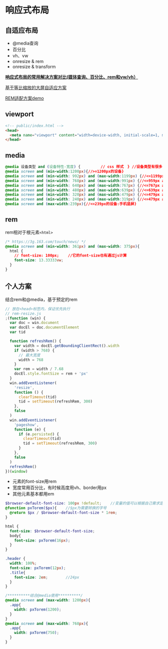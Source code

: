 # 响应式布局

## 自适应布局

- @media查询
- 百分比
- vh、vw
- onresize & rem
- onresize & transform

**[响应式布局的常用解决方案对比(媒体查询、百分比、rem和vw/vh）](https://github.com/forthealllight/blog/issues/13)**

[基于等比缩放的大屏自适应方案](https://juejin.cn/post/6966103143402700837)

[REM适配方案demo](https://juejin.cn/post/6994716514980986910)

## viewport

```html
<!-- public/index.html -->
<head>
  <meta name="viewport" content="width=device-width, initial-scale=1, maximum-scale=1, user-scalable=no">
</head>
```

## media

```css
@media 设备类型 and (设备特性-宽度) {    　　　// css 样式　} //设备类型有很多 这是screen是显示器的意思
@media screen and (min-width:1200px){//>=1200px的设备} 
@media screen and (min-width: 992px) and (max-width:1199px) {//<=1199px and >=960px的设备:PC端;}
@media screen and (min-width: 768px) and (max-width:991px) {//<=959px and >=768px的设备：PC端;}
@media screen and (min-width: 640px) and (max-width:767px) {//<=767px and >=640px的设备：平板端或者手机横屏;}
@media screen and (min-width: 480px) and (max-width:639px) {//<=639px and >=480px的设备：手机横屏;}
@media screen and (min-width: 320px) and (max-width:479px) {//<=479px and >=320px的设备：手机竖屏;}
@media screen and (min-width: 240px) and (max-width:319px) {//<=479px and >=320px的设备：手机竖屏;}
@media screen and (max-width:239px){//<=239px的设备:手机竖屏}
```

## rem

rem相对于根元素`<html>`

```css
/* https://3g.163.com/touch/news/ */
@media screen and (min-width: 361px) and (max-width: 375px){
  html {
    // font-size: 100px;    //它的font-size也有通过js计算    
    font-size: 13.33333vw;
  }
}
```

## 个人方案

结合rem和@media，基于预定的rem

```js
// 放在<head>标签内，保证优先执行
// rem-resize.js
;(function (win) {
  var doc = win.document
  var docEl = doc.documentElement
  var tid

  function refreshRem() {
    var width = docEl.getBoundingClientRect().width
    if (width > 768) {
      // 最大宽度
      width = 768
    }
    var rem = width / 7.68
    docEl.style.fontSize = rem + 'px'
  }
  win.addEventListener(
    'resize',
    function () {
      clearTimeout(tid)
      tid = setTimeout(refreshRem, 300)
    },
    false
  )
  win.addEventListener(
    'pageshow',
    function (e) {
      if (e.persisted) {
        clearTimeout(tid)
        tid = setTimeout(refreshRem, 300)
      }
    },
    false
  )
  refreshRem()
})(window)
```

- 元素的font-size用rem
- 宽度常用百分比，有时候高度用vh、border用px
- 其他元素基本都用em

```scss
$browser-default-font-size: 100px !default;    //变量的值可以根据自己需求定义，浏览器默认是16px，最小是12px
@function pxTorem($px){    //$px为需要转换的字号
  @return $px / $browser-default-font-size * 1rem;
}

html {
  font-size: $browser-default-font-size;
  body{
    font-size: pxTorem(16px);
  }
}

.header {
  width: 100%;
  font-size: pxTorem(12px);
  .title{
    font-size: 2em;        //24px
  }
}

/**********结合@media使用**********/
@media screen and (max-width: 1200px){
  .app{
    width: pxTorem(1200);
  }
}
@media screen and (max-width: 768px){
  .app{
    width: pxTorem(750);
  }
}
```
